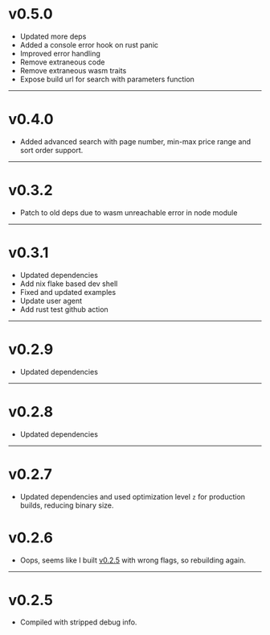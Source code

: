 # v0.5.0

- Updated more deps
- Added a console error hook on rust panic
- Improved error handling
- Remove extraneous code
- Remove extraneous wasm traits
- Expose build url for search with parameters function

---

# v0.4.0

- Added advanced search with page number, min-max price range and sort order support.

---

# v0.3.2

- Patch to old deps due to wasm unreachable error in node module

---

# v0.3.1

- Updated dependencies
- Add nix flake based dev shell
- Fixed and updated examples
- Update user agent
- Add rust test github action

---

# v0.2.9

- Updated dependencies

---

# v0.2.8

- Updated dependencies

---

# v0.2.7

- Updated dependencies and used optimization level `z` for production builds, reducing binary size.

# v0.2.6

- Oops, seems like I built [v0.2.5](#v025) with wrong flags, so rebuilding again.

---

# v0.2.5

- Compiled with stripped debug info.
